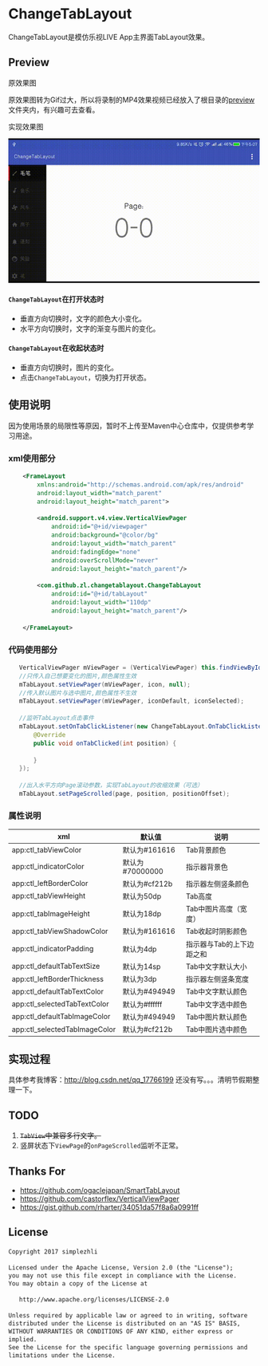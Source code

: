 # ChangeTabLayout

ChangeTabLayout是模仿乐视LIVE App主界面TabLayout效果。

## Preview

原效果图

原效果图转为Gif过大，所以将录制的MP4效果视频已经放入了根目录的[preview](/preview)文件夹内，有兴趣可去查看。

实现效果图

![preview](/preview/preview.gif)

#### `ChangeTabLayout`在打开状态时

- 垂直方向切换时，文字的颜色大小变化。
- 水平方向切换时，文字的渐变与图片的变化。

#### `ChangeTabLayout`在收起状态时

- 垂直方向切换时，图片的变化。
- 点击`ChangeTabLayout`，切换为打开状态。

## 使用说明

因为使用场景的局限性等原因，暂时不上传至Maven中心仓库中，仅提供参考学习用途。

### xml使用部分
```xml
    <FrameLayout
        xmlns:android="http://schemas.android.com/apk/res/android"
        android:layout_width="match_parent"
        android:layout_height="match_parent">

        <android.support.v4.view.VerticalViewPager
            android:id="@+id/viewpager"
            android:background="@color/bg"
            android:layout_width="match_parent"
            android:fadingEdge="none"
            android:overScrollMode="never"
            android:layout_height="match_parent"/>

        <com.github.zl.changetablayout.ChangeTabLayout
            android:id="@+id/tabLayout"
            android:layout_width="110dp"
            android:layout_height="match_parent"/>

    </FrameLayout>
```

### 代码使用部分

```java
   VerticalViewPager mViewPager = (VerticalViewPager) this.findViewById(R.id.viewpager);
   //只传入自己想要变化的图片,颜色属性生效
   mTabLayout.setViewPager(mViewPager, icon, null);
   //传入默认图片与选中图片,颜色属性不生效
   mTabLayout.setViewPager(mViewPager, iconDefault, iconSelected);

   //监听TabLayout点击事件
   mTabLayout.setOnTabClickListener(new ChangeTabLayout.OnTabClickListener() {
       @Override
       public void onTabClicked(int position) {

       }
   });

   //出入水平方向Page滚动参数，实现TabLayout的收缩效果（可选）
   mTabLayout.setPageScrolled(page, position, positionOffset);

```

### 属性说明

xml | 默认值 | 说明
---|---|---
app:ctl_tabViewColor | 默认为#161616 | Tab背景颜色
app:ctl_indicatorColor | 默认为#70000000 | 指示器背景色
app:ctl_leftBorderColor | 默认为#cf212b | 指示器左侧竖条颜色
app:ctl_tabViewHeight | 默认为50dp | Tab高度
app:ctl_tabImageHeight | 默认为18dp | Tab中图片高度（宽度）
app:ctl_tabViewShadowColor | 默认为#161616 | Tab收起时阴影颜色
app:ctl_indicatorPadding | 默认为4dp | 指示器与Tab的上下边距之和
app:ctl_defaultTabTextSize | 默认为14sp | Tab中文字默认大小
app:ctl_leftBorderThickness | 默认为3dp | 指示器左侧竖条宽度
app:ctl_defaultTabTextColor | 默认为#494949 | Tab中文字默认颜色
app:ctl_selectedTabTextColor | 默认为#ffffff | Tab中文字选中颜色
app:ctl_defaultTabImageColor | 默认为#494949 | Tab中图片默认颜色
app:ctl_selectedTabImageColor | 默认为#cf212b | Tab中图片选中颜色

## 实现过程

具体参考我博客：http://blog.csdn.net/qq_17766199
还没有写。。。清明节假期整理一下。

## TODO

1. ~~`TabView`中兼容多行文字。~~
2. 竖屏状态下`ViewPage`的`onPageScrolled`监听不正常。

## Thanks For

- https://github.com/ogaclejapan/SmartTabLayout
- https://github.com/castorflex/VerticalViewPager
- https://gist.github.com/rharter/34051da57f8a6a0991ff

## License

	Copyright 2017 simplezhli

    Licensed under the Apache License, Version 2.0 (the "License");
    you may not use this file except in compliance with the License.
    You may obtain a copy of the License at

       http://www.apache.org/licenses/LICENSE-2.0

    Unless required by applicable law or agreed to in writing, software
    distributed under the License is distributed on an "AS IS" BASIS,
    WITHOUT WARRANTIES OR CONDITIONS OF ANY KIND, either express or implied.
    See the License for the specific language governing permissions and
    limitations under the License.
